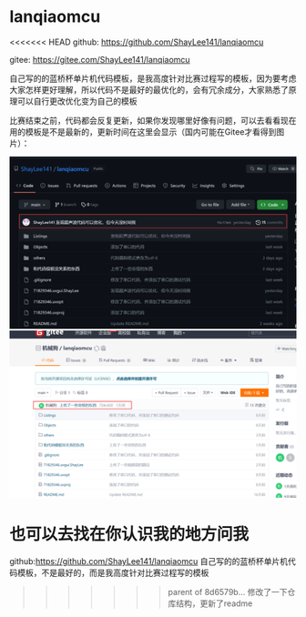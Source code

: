 # lanqiaomcu
<<<<<<< HEAD
github:	https://github.com/ShayLee141/lanqiaomcu

gitee:	https://gitee.com/ShayLee141/lanqiaomcu

自己写的的蓝桥杯单片机代码模板，是我高度针对比赛过程写的模板，因为要考虑大家怎样更好理解，所以代码不是最好的最优化的，会有冗余成分，大家熟悉了原理可以自行更改优化变为自己的模板

比赛结束之前，代码都会反复更新，如果你发现哪里好像有问题，可以去看看现在用的模板是不是最新的，更新时间在这里会显示（国内可能在Gitee才看得到图片）：

![GitHub](/和代码模板没关系的东西/01.图片/GitHub.png "GitHub")
![Gitee](/和代码模板没关系的东西/01.图片/Gitee.png "Gitee")

也可以去找在你认识我的地方问我
=======
github:https://github.com/ShayLee141/lanqiaomcu
自己写的的蓝桥杯单片机代码模板，不是最好的，而是我高度针对比赛过程写的模板
>>>>>>> parent of 8d6579b... 修改了一下仓库结构，更新了readme

